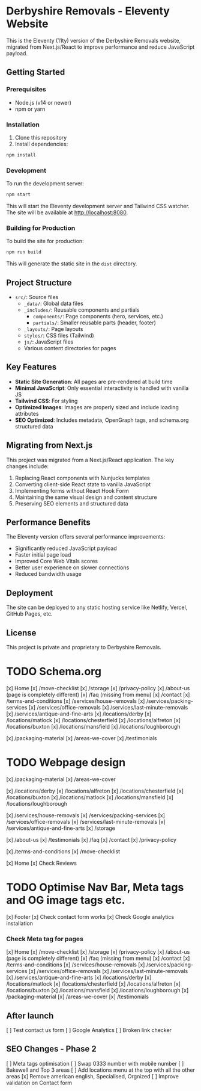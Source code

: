 # Derbyshire Removals - Eleventy Website

This is the Eleventy (11ty) version of the Derbyshire Removals website, migrated from Next.js/React to improve performance and reduce JavaScript payload.

## Getting Started

### Prerequisites

- Node.js (v14 or newer)
- npm or yarn

### Installation

1. Clone this repository
2. Install dependencies:

```bash
npm install
```

### Development

To run the development server:

```bash
npm start
```

This will start the Eleventy development server and Tailwind CSS watcher. The site will be available at [http://localhost:8080](http://localhost:8080).

### Building for Production

To build the site for production:

```bash
npm run build
```

This will generate the static site in the `dist` directory.

## Project Structure

- `src/`: Source files
  - `_data/`: Global data files
  - `_includes/`: Reusable components and partials
    - `components/`: Page components (hero, services, etc.)
    - `partials/`: Smaller reusable parts (header, footer)
  - `_layouts/`: Page layouts
  - `styles/`: CSS files (Tailwind)
  - `js/`: JavaScript files
  - Various content directories for pages

## Key Features

- **Static Site Generation**: All pages are pre-rendered at build time
- **Minimal JavaScript**: Only essential interactivity is handled with vanilla JS
- **Tailwind CSS**: For styling
- **Optimized Images**: Images are properly sized and include loading attributes
- **SEO Optimized**: Includes metadata, OpenGraph tags, and schema.org structured data

## Migrating from Next.js

This project was migrated from a Next.js/React application. The key changes include:

1. Replacing React components with Nunjucks templates
2. Converting client-side React state to vanilla JavaScript
3. Implementing forms without React Hook Form
4. Maintaining the same visual design and content structure
5. Preserving SEO elements and structured data

## Performance Benefits

The Eleventy version offers several performance improvements:

- Significantly reduced JavaScript payload
- Faster initial page load
- Improved Core Web Vitals scores
- Better user experience on slower connections
- Reduced bandwidth usage

## Deployment

The site can be deployed to any static hosting service like Netlify, Vercel, GitHub Pages, etc.

## License

This project is private and proprietary to Derbyshire Removals.


# TODO Schema.org
[x] Home
[x] /move-checklist
[x] /storage
[x] /privacy-policy
[x] /about-us (page is completely different)
[x] /faq (missing from menu)
[x] /contact
[x] /terms-and-conditions
[x] /services/house-removals
[x] /services/packing-services
[x] /services/office-removals
[x] /services/last-minute-removals
[x] /services/antique-and-fine-arts
[x] /locations/derby
[x] /locations/matlock
[x] /locations/chesterfield
[x] /locations/alfreton
[x] /locations/buxton
[x] /locations/mansfield
[x] /locations/loughborough

[x] /packaging-material
[x] /areas-we-cover
[x] /testimonials


# TODO Webpage design
[x] /packaging-material
[x] /areas-we-cover

[x] /locations/derby
[x] /locations/alfreton
[x] /locations/chesterfield
[x] /locations/buxton
[x] /locations/matlock
[x] /locations/mansfield
[x] /locations/loughborough

[x] /services/house-removals
[x] /services/packing-services
[x] /services/office-removals
[x] /services/last-minute-removals
[x] /services/antique-and-fine-arts
[x] /storage

[x] /about-us
[x] /testimonials
[x] /faq
[x] /contact
[x] /privacy-policy

[x] /terms-and-conditions
[x] /move-checklist

[x] Home
  [x] Check Reviews

# TODO Optimise Nav Bar, Meta tags and OG image tags etc.
[x] Footer
[x] Check contact form works
[x] Check Google analytics installation

### Check Meta tag for pages
[x] Home
[x] /move-checklist
[x] /storage
[x] /privacy-policy
[x] /about-us (page is completely different)
[x] /faq (missing from menu)
[x] /contact
[x] /terms-and-conditions
[x] /services/house-removals
[x] /services/packing-services
[x] /services/office-removals
[x] /services/last-minute-removals
[x] /services/antique-and-fine-arts
[x] /locations/derby
[x] /locations/matlock
[x] /locations/chesterfield
[x] /locations/alfreton
[x] /locations/buxton
[x] /locations/mansfield
[x] /locations/loughborough
[x] /packaging-material
[x] /areas-we-cover
[x] /testimonials

## After launch
[ ] Test contact us form
[ ] Google Analytics
[ ] Broken link checker

## SEO Changes - Phase 2
[ ] Meta tags optimisation
[ ] Swap 0333 number with mobile number
[ ] Bakewell and Top 3 areas
[ ] Add locations menu at the top with all the other areas
[x] Remove american english, Specialised, Orgnized
[ ] Improve validation on Contact form